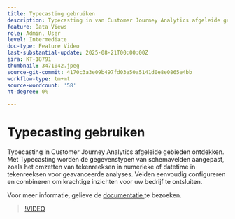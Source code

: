 ```yaml
---
title: Typecasting gebruiken
description: Typecasting in van Customer Journey Analytics afgeleide gebieden ontdekken.
feature: Data Views
role: Admin, User
level: Intermediate
doc-type: Feature Video
last-substantial-update: 2025-08-21T00:00:00Z
jira: KT-18791
thumbnail: 3471042.jpeg
source-git-commit: 4170c3a3e09b497fd03e50a5141d0e8e0865e4bb
workflow-type: tm+mt
source-wordcount: '58'
ht-degree: 0%

---
```


# Typecasting gebruiken

Typecasting in Customer Journey Analytics afgeleide gebieden ontdekken. Met Typecasting worden de gegevenstypen van schemavelden aangepast, zoals het omzetten van tekenreeksen in numerieke of datetime in tekenreeksen voor geavanceerde analyses. Velden eenvoudig configureren en combineren om krachtige inzichten voor uw bedrijf te ontsluiten.

Voor meer informatie, gelieve de [ documentatie ](https://experienceleague.adobe.com/nl/docs/analytics-platform/using/cja-dataviews/derived-fields) te bezoeken.

>[!VIDEO](https://video.tv.adobe.com/v/3471042/?learn=on)
